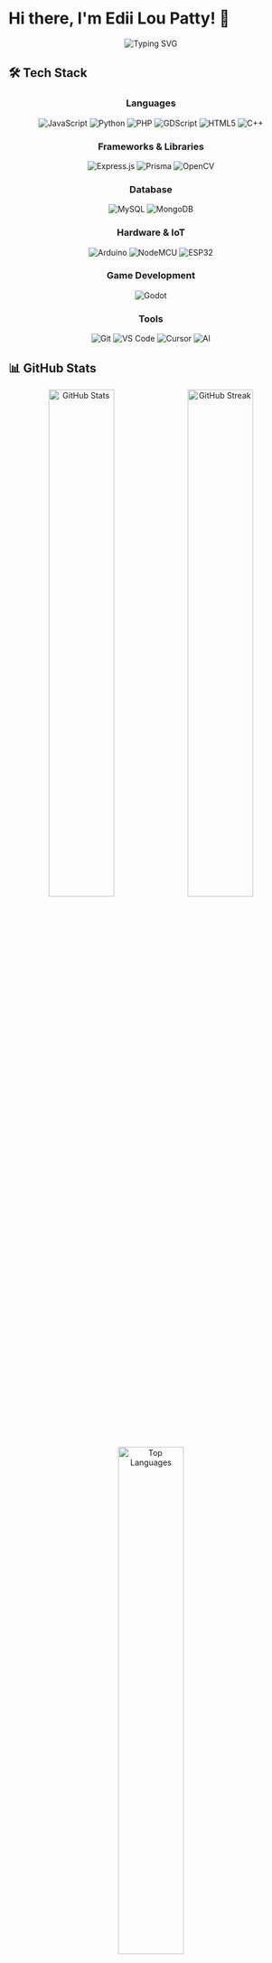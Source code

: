 # Hi there, I'm Edii Lou Patty! 👋

<div align="center">
  <img src="https://readme-typing-svg.herokuapp.com/?lines=Full+Stack+Developer;Game+Developer;Hardware+Enthusiast;Always+Learning+New+Things&font=Fira%20Code&center=true&width=440&height=50&duration=4000&pause=1000" alt="Typing SVG">
</div>



## 🛠️ Tech Stack

<div align="center">

### Languages
![JavaScript](https://img.shields.io/badge/-JavaScript-F7DF1E?style=flat-square&logo=javascript&logoColor=black)
![Python](https://img.shields.io/badge/-Python-3776AB?style=flat-square&logo=python&logoColor=white)
![PHP](https://img.shields.io/badge/-PHP-777BB4?style=flat-square&logo=php&logoColor=white)
![GDScript](https://img.shields.io/badge/-GDScript-478CBF?style=flat-square&logo=godot-engine&logoColor=white)
![HTML5](https://img.shields.io/badge/-HTML5-E34F26?style=flat-square&logo=html5&logoColor=white)
![C++](https://img.shields.io/badge/-C++-00599C?style=flat-square&logo=c%2B%2B&logoColor=white)

### Frameworks & Libraries
![Express.js](https://img.shields.io/badge/-Express.js-000000?style=flat-square&logo=express&logoColor=white)
![Prisma](https://img.shields.io/badge/-Prisma-2D3748?style=flat-square&logo=prisma&logoColor=white)
![OpenCV](https://img.shields.io/badge/-OpenCV-5C3EE8?style=flat-square&logo=opencv&logoColor=white)

### Database
![MySQL](https://img.shields.io/badge/-MySQL-4479A1?style=flat-square&logo=mysql&logoColor=white)
![MongoDB](https://img.shields.io/badge/-MongoDB-47A248?style=flat-square&logo=mongodb&logoColor=white)

### Hardware & IoT
![Arduino](https://img.shields.io/badge/-Arduino-00979D?style=flat-square&logo=arduino&logoColor=white)
![NodeMCU](https://img.shields.io/badge/-NodeMCU-E7352C?style=flat-square&logo=nodemcu&logoColor=white)
![ESP32](https://img.shields.io/badge/-ESP32-000000?style=flat-square&logo=espressif&logoColor=white)

### Game Development
![Godot](https://img.shields.io/badge/-Godot-478CBF?style=flat-square&logo=godot-engine&logoColor=white)

### Tools
![Git](https://img.shields.io/badge/-Git-F05032?style=flat-square&logo=git&logoColor=white)
![VS Code](https://img.shields.io/badge/-VS%20Code-007ACC?style=flat-square&logo=visual-studio-code&logoColor=white)
![Cursor](https://img.shields.io/badge/-Cursor-000000?style=flat-square&logo=cursor&logoColor=white)
![AI](https://img.shields.io/badge/-AI%20Tools-FF6B6B?style=flat-square&logo=openai&logoColor=white)

</div>

## 📊 GitHub Stats

<div align="center">
  <img src="https://github-readme-stats.vercel.app/api?username=ediiloupatty&show_icons=true&theme=radical&hide_border=true&bg_color=0D1117" alt="GitHub Stats" width="48%">
  <img src="https://github-readme-streak-stats.herokuapp.com/?user=ediiloupatty&theme=radical&hide_border=true&background=0D1117" alt="GitHub Streak" width="48%">
</div>

<div align="center">
  <img src="https://github-readme-stats.vercel.app/api/top-langs/?username=ediiloupatty&layout=compact&theme=radical&hide_border=true&bg_color=0D1117" alt="Top Languages" width="48%">
</div>



## 📈 Activity Graph

<div align="center">
  <img src="https://github-readme-activity-graph.vercel.app/graph?username=ediiloupatty&bg_color=0D1117&color=5BCDEC&line=5BCDEC&point=FFFFFF&hide_border=true" alt="Activity Graph">
</div>



## 💭 Fun Quote

> *"github cuma 1 ya gez ya"* - Sometimes simple is better! 😄

## 📫 Connect with Me

<div align="center">

[![GitHub](https://img.shields.io/badge/-GitHub-181717?style=for-the-badge&logo=github&logoColor=white)](https://github.com/ediiloupatty)
[![Email](https://img.shields.io/badge/-Email-D14836?style=for-the-badge&logo=gmail&logoColor=white)](mailto:ediloupatty@gmail.com)

</div>



<div align="center">
  
  **Thanks for visiting! Let's build something awesome together! 🚀**
  
  *I may be slow to respond, but every great project takes time to perfect!* ⏰
  
</div>
